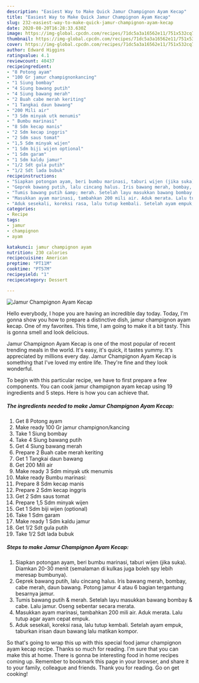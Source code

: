 ```yaml
---
description: "Easiest Way to Make Quick Jamur Champignon Ayam Kecap"
title: "Easiest Way to Make Quick Jamur Champignon Ayam Kecap"
slug: 232-easiest-way-to-make-quick-jamur-champignon-ayam-kecap
date: 2020-08-20T16:28:33.630Z
image: https://img-global.cpcdn.com/recipes/71dc5a3a16562e11/751x532cq70/jamur-champignon-ayam-kecap-foto-resep-utama.jpg
thumbnail: https://img-global.cpcdn.com/recipes/71dc5a3a16562e11/751x532cq70/jamur-champignon-ayam-kecap-foto-resep-utama.jpg
cover: https://img-global.cpcdn.com/recipes/71dc5a3a16562e11/751x532cq70/jamur-champignon-ayam-kecap-foto-resep-utama.jpg
author: Edward Higgins
ratingvalue: 4.1
reviewcount: 40437
recipeingredient:
- "8 Potong ayam"
- "100 Gr jamur champignonkancing"
- "1 Siung bombay"
- "4 Siung bawang putih"
- "4 Siung bawang merah"
- "2 Buah cabe merah keriting"
- "1 Tangkai daun bawang"
- "200 Mili air"
- "3 Sdm minyak utk menumis"
- " Bumbu marinasi"
- "8 Sdm kecap manis"
- "2 Sdm kecap inggris"
- "2 Sdm saus tomat"
- "1,5 Sdm minyak wijen"
- "1 Sdm biji wijen optional"
- "1 Sdm garam"
- "1 Sdm kaldu jamur"
- "1/2 Sdt gula putih"
- "1/2 Sdt lada bubuk"
recipeinstructions:
- "Siapkan potongan ayam, beri bumbu marinasi, taburi wijen (jika suka). Diamkan 20-30 menit (semalaman di kulkas juga boleh spy lebih meresap bumbunya)."
- "Geprek bawang putih, lalu cincang halus. Iris bawang merah, bombay, cabe merah, daun bawang. Potong jamur 4 atau 6 bagian tergantung besarnya jamur."
- "Tumis bawang putih &amp; merah. Setelah layu masukkan bawang bombay &amp; cabe. Lalu jamur. Oseng sebentar secara merata."
- "Masukkan ayam marinasi, tambahkan 200 mili air. Aduk merata. Lalu tutup agar ayam cepat empuk."
- "Aduk sesekali, koreksi rasa, lalu tutup kembali. Setelah ayam empuk, taburkan irisan daun bawang lalu matikan kompor."
categories:
- Recipe
tags:
- jamur
- champignon
- ayam

katakunci: jamur champignon ayam 
nutrition: 230 calories
recipecuisine: American
preptime: "PT11M"
cooktime: "PT57M"
recipeyield: "1"
recipecategory: Dessert

---
```



![Jamur Champignon Ayam Kecap](https://img-global.cpcdn.com/recipes/71dc5a3a16562e11/751x532cq70/jamur-champignon-ayam-kecap-foto-resep-utama.jpg)

Hello everybody, I hope you are having an incredible day today. Today, I'm gonna show you how to prepare a distinctive dish, jamur champignon ayam kecap. One of my favorites. This time, I am going to make it a bit tasty. This is gonna smell and look delicious.

Jamur Champignon Ayam Kecap is one of the most popular of recent trending meals in the world. It's easy, it's quick, it tastes yummy. It's appreciated by millions every day. Jamur Champignon Ayam Kecap is something that I've loved my entire life. They're fine and they look wonderful.




To begin with this particular recipe, we have to first prepare a few components. You can cook jamur champignon ayam kecap using 19 ingredients and 5 steps. Here is how you can achieve that.

<!--inarticleads1-->

##### The ingredients needed to make Jamur Champignon Ayam Kecap:

1. Get 8 Potong ayam
1. Make ready 100 Gr jamur champignon/kancing
1. Take 1 Siung bombay
1. Take 4 Siung bawang putih
1. Get 4 Siung bawang merah
1. Prepare 2 Buah cabe merah keriting
1. Get 1 Tangkai daun bawang
1. Get 200 Mili air
1. Make ready 3 Sdm minyak utk menumis
1. Make ready  Bumbu marinasi:
1. Prepare 8 Sdm kecap manis
1. Prepare 2 Sdm kecap inggris
1. Get 2 Sdm saus tomat
1. Prepare 1,5 Sdm minyak wijen
1. Get 1 Sdm biji wijen (optional)
1. Take 1 Sdm garam
1. Make ready 1 Sdm kaldu jamur
1. Get 1/2 Sdt gula putih
1. Take 1/2 Sdt lada bubuk




<!--inarticleads2-->

##### Steps to make Jamur Champignon Ayam Kecap:

1. Siapkan potongan ayam, beri bumbu marinasi, taburi wijen (jika suka). Diamkan 20-30 menit (semalaman di kulkas juga boleh spy lebih meresap bumbunya).
1. Geprek bawang putih, lalu cincang halus. Iris bawang merah, bombay, cabe merah, daun bawang. Potong jamur 4 atau 6 bagian tergantung besarnya jamur.
1. Tumis bawang putih &amp; merah. Setelah layu masukkan bawang bombay &amp; cabe. Lalu jamur. Oseng sebentar secara merata.
1. Masukkan ayam marinasi, tambahkan 200 mili air. Aduk merata. Lalu tutup agar ayam cepat empuk.
1. Aduk sesekali, koreksi rasa, lalu tutup kembali. Setelah ayam empuk, taburkan irisan daun bawang lalu matikan kompor.




So that's going to wrap this up with this special food jamur champignon ayam kecap recipe. Thanks so much for reading. I'm sure that you can make this at home. There is gonna be interesting food in home recipes coming up. Remember to bookmark this page in your browser, and share it to your family, colleague and friends. Thank you for reading. Go on get cooking!
